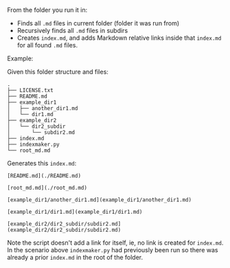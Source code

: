 From the folder you run it in:

* Finds all `.md` files in current folder (folder it was run from)
* Recursively finds all `.md` files in subdirs 
* Creates `index.md`, and adds Markdown relative links inside that `index.md` for all  found `.md` files.

Example:

Given this folder structure and files:

```
.
├── LICENSE.txt
├── README.md
├── example_dir1
│   ├── another_dir1.md
│   └── dir1.md
├── example_dir2
│   └── dir2_subdir
│       └── subdir2.md
├── index.md
├── indexmaker.py
└── root_md.md
```

Generates this `index.md`:

```
[README.md](./README.md)

[root_md.md](./root_md.md)

[example_dir1/another_dir1.md](example_dir1/another_dir1.md)

[example_dir1/dir1.md](example_dir1/dir1.md)

[example_dir2/dir2_subdir/subdir2.md](example_dir2/dir2_subdir/subdir2.md)

```

Note the script doesn't add a link for itself, ie, no link is created for `index.md`. In the scenario above `indexmaker.py` had previously been run so there was already a prior `index.md` in the root of the folder.

